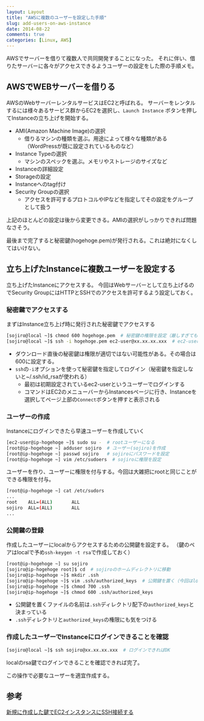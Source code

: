 ```yaml
---
layout: Layout
title: "AWSに複数のユーザーを設定した手順"
slug: add-users-on-aws-instance
date: 2014-08-22
comments: true
categories: [Linux, AWS]
---
```

AWSでサーバーを借りて複数人で共同開発することになった。
それに伴い、借りたサーバーに各々がアクセスできるようユーザーの設定をした際の手順メモ。

## AWSでWEBサーバーを借りる
AWSのWebサーバーレンタルサービスはEC2と呼ばれる。
サーバーをレンタルするには様々あるサービス群からEC2を選択し、```Launch Instance``` ボタンを押してInstanceの立ち上げを開始する。

* AMI(Amazon Machine Image)の選択
    * 借りるマシンの種類を選ぶ。用途によって様々な種類がある（WordPressが既に設定されているものなど）
* Instance Typeの選択
    * マシンのスペックを選ぶ。メモリやストレージのサイズなど
* Instanceの詳細設定
* Storageの設定
* Instanceへのtag付け
* Security Groupの選択
    * アクセスを許可するプロトコルやIPなどを指定してその設定をグループとして扱う

上記のほとんどの設定は後から変更できる。AMIの選択がしっかりできれば問題なさそう。

最後まで完了すると秘密鍵(hogehoge.pem)が発行される。これは絶対になくしてはいけない。

## 立ち上げたInstanceに複数ユーザーを設定する
立ち上げたInstanceにアクセスする。
今回はWebサーバーとして立ち上げるのでSecurity GroupにはHTTPとSSHでのアクセスを許可するよう設定しておく。

### 秘密鍵でアクセスする
まずはInstance立ち上げ時に発行された秘密鍵でアクセスする
```bash
[sojiro@local ~]$ chmod 600 hogehoge.pem  # 秘密鍵の権限を設定（厳しすぎても甘過ぎても使えない）
[sojiro@local ~]$ ssh -i hogehoge.pem ec2-user@xx.xx.xx.xxx  # ec2-userでログイン
```
* ダウンロード直後の秘密鍵は権限が適切ではない可能性がある。その場合は600に設定する。
* ```ssh```の```-i```オプションを使って秘密鍵を指定してログイン（秘密鍵を指定しないと~/.ssh/id_rsaが使われる）
    * 最初は初期設定されているec2-userというユーザーでログインする
    * コマンドはEC2のメニューバーからInstancesページに行き、Instanceを選択してページ上部の```Connect```ボタンを押すと表示される

### ユーザーの作成
Instanceにログインできたら早速ユーザーを作成していく
```bash
[ec2-user@ip-hogehoge ~]$ sudo su -  # rootユーザーになる
[root@ip-hogehoge ~] adduser sojiro  # ユーザー(sojiro)を作成
[root@ip-hogehoge ~] passwd sojiro   # sojiroにパスワードを設定
[root@ip-hogehoge ~] vim /etc/sudoers  # sojiroに権限を設定
```
ユーザーを作り、ユーザーに権限を付与する。今回は大雑把にrootと同じことができる権限を付与。
```bash
[root@ip-hogehoge ~] cat /etc/sudors
...
root    ALL=(ALL)       ALL
sojiro  ALL=(ALL)       ALL
...
```

### 公開鍵の登録
作成したユーザーにlocalからアクセスするための公開鍵を設定する。
（鍵のペアはlocalで予め```ssh-keygen -t rsa```で作成しておく）
```bash
[root@ip-hogehoge ~] su sojiro
[sojiro@ip-hogehoge root]$ cd  # sojiroのホームディレクトリに移動
[sojiro@ip-hogehoge ~]$ mkdir .ssh
[sojiro@ip-hogehoge ~]$ vim .ssh/authorized_keys  # 公開鍵を置く（今回はlocalのid_rsa.pubをコピペした）
[sojiro@ip-hogehoge ~]$ chmod 700 .ssh
[sojiro@ip-hogehoge ~]$ chmod 600 .ssh/authorized_keys
```
* 公開鍵を置くファイルの名前は```.ssh```ディレクトリ配下の```authorized_keys```と決まっている
* ```.ssh```ディレクトリと```authorized_keys```の権限にも気をつける

### 作成したユーザーでInstanceにログインできることを確認
```bash
[sojiro@local ~]$ ssh sojiro@xx.xx.xx.xxx  # ログインできればOK
```
localのrsa鍵でログインできることを確認できれば完了。

この操作で必要なユーザーを適宜作成する。

## 参考
[新規に作成した鍵でEC2インスタンスにSSH接続する](http://d.hatena.ne.jp/torazuka/20110420/ssh)
